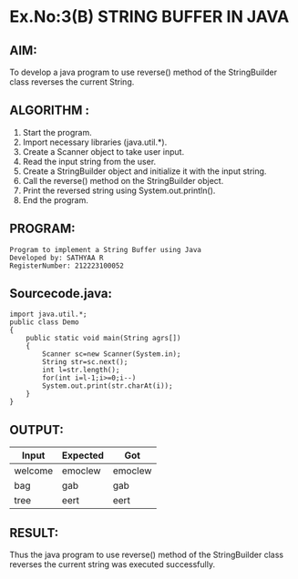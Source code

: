 # Ex.No:3(B) STRING BUFFER IN JAVA

## AIM:
To develop a java program to use reverse() method of the StringBuilder class reverses the current String.

## ALGORITHM :
1.	Start the program.
2.	Import necessary libraries (java.util.*).
3. Create a Scanner object to take user input.
4. Read the input string from the user.
5. Create a StringBuilder object and initialize it with the input string.
6. Call the reverse() method on the StringBuilder object.
7. Print the reversed string using System.out.println().
8. End the program.


## PROGRAM:
```
Program to implement a String Buffer using Java
Developed by: SATHYAA R
RegisterNumber: 212223100052
```

## Sourcecode.java:

```
import java.util.*;
public class Demo
{
    public static void main(String agrs[])
    {
        Scanner sc=new Scanner(System.in);
        String str=sc.next();
        int l=str.length();
        for(int i=l-1;i>=0;i--)
        System.out.print(str.charAt(i));
    }
}
```


## OUTPUT:

|  Input  |  Expected  |   Got   |
|---------|------------|---------|
| welcome |  emoclew   | emoclew |
| bag     |  gab       | gab     |
| tree    |  eert      | eert    |



## RESULT:
Thus the java program to use reverse() method of the StringBuilder class reverses the current string was executed successfully.
